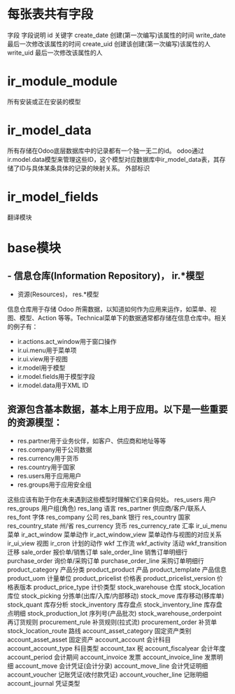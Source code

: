 # 每张表共有字段

字段 字段说明
id 关键字
create_date 创建(第一次编写)该属性的时间
write_date 最后一次修改该属性的时间
create_uid 创建该创建(第一次编写)该属性的人
write_uid 最后一次修改该属性的人

# ir_module_module

所有安装或正在安装的模型

# ir_model_data

所有存储在Odoo底层数据库中的记录都有一个独一无二的id。
odoo通过ir.model.data模型来管理这些ID，这个模型对应数据库中ir_model_data表，其存储了ID与具体某条具体的记录的映射关系。
外部标识

# ir_model_fields

翻译模块

# base模块

## - 信息仓库(Information Repository)， ir.*模型

- 资源(Resources)， res.*模型

信息仓库用于存储 Odoo 所需数据，以知道如何作为应用来运作，如菜单、视图、模型、Action 等等。Technical菜单下的数据通常都存储在信息仓库中。相关的例子有：

- ir.actions.act_window用于窗口操作
- ir.ui.menu用于菜单项
- ir.ui.view用于视图
- ir.model用于模型
- ir.model.fields用于模型字段
- ir.model.data用于XML ID

## 资源包含基本数据，基本上用于应用。以下是一些重要的资源模型：

- res.partner用于业务伙伴，如客户、供应商和地址等等
- res.company用于公司数据
- res.currency用于货币
- res.country用于国家
- res.users用于应用用户
- res.groups用于应用安全组

这些应该有助于你在未来遇到这些模型时理解它们来自何处。
res_users 用户
res_groups 用户组(角色)
res_lang 语言
res_partner 供应商/客户/联系人
res_font 字体
res_company 公司
res_bank 银行
res_country 国家
res_country_state 州/省
res_currency 货币
res_currency_rate 汇率
ir_ui_menu 菜单 
ir_act_window 菜单动作
ir_act_window_view 菜单动作与视图的对应关系
ir_ui_view 视图
ir_cron 计划的动作
wkf 工作流
wkf_activity 活动
wkf_transition 迁移
sale_order 报价单/销售订单
sale_order_line 销售订单明细行
purchase_order 询价单/采购订单
purchase_order_line 采购订单明细行
product_category 产品分类
product_product 产品
product_template 产品信息
product_uom 计量单位
product_pricelist 价格表
product_pricelist_version 价格表版本
product_price_type 计价类型
stock_warehouse 仓库
stock_location 库位
stock_picking 分拣单(出库/入库/内部移动)
stock_move 库存移动(移库单)
stock_quant 库存分析
stock_inventory 库存盘点
stock_inventory_line 库存盘点明细
stock_production_lot 序列号(产品批次)
stock_warehouse_orderpoint 再订货规则
procurement_rule 补货规则(拉式流)
procurement_order 补货单
stock_location_route 路线
account_asset_category 固定资产类别
account_asset_asset 固定资产
account_account 会计科目
account_account_type 科目类型
account_tax 税
account_fiscalyear 会计年度
account_period 会计期间
account_invoice 发票
account_invoice_line 发票明细
account_move 会计凭证(会计分录)
account_move_line 会计凭证明细
account_voucher 记账凭证(收付款凭证)
account_voucher_line 记账明细
account_journal 凭证类型
